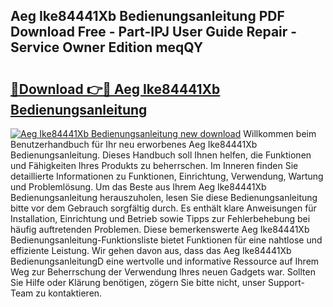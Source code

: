 ## Aeg Ike84441Xb Bedienungsanleitung PDF Download Free - Part-IPJ User Guide Repair - Service Owner Edition meqQY

# <h2><a href="http://df3muy5.blite.top/?on=Aeg+Ike84441Xb+Bedienungsanleitung">🔗Download 👉🔴 Aeg Ike84441Xb Bedienungsanleitung</a></h2>

[![Aeg Ike84441Xb Bedienungsanleitung new download](https://i.imgur.com/lujVjoI.png)](http://df3muy5.blite.top/?on=Aeg+Ike84441Xb+Bedienungsanleitung)
Willkommen beim Benutzerhandbuch für Ihr neu erworbenes Aeg Ike84441Xb Bedienungsanleitung. Dieses Handbuch soll Ihnen helfen, die Funktionen und Fähigkeiten Ihres Produkts zu beherrschen. Im Inneren finden Sie detaillierte Informationen zu Funktionen, Einrichtung, Verwendung, Wartung und Problemlösung. Um das Beste aus Ihrem Aeg Ike84441Xb Bedienungsanleitung herauszuholen, lesen Sie diese Bedienungsanleitung bitte vor dem Gebrauch sorgfältig durch. Es enthält klare Anweisungen für Installation, Einrichtung und Betrieb sowie Tipps zur Fehlerbehebung bei häufig auftretenden Problemen. Diese bemerkenswerte Aeg Ike84441Xb Bedienungsanleitung-Funktionsliste bietet Funktionen für eine nahtlose und effiziente Leistung. Wir gehen davon aus, dass das Aeg Ike84441Xb BedienungsanleitungD eine wertvolle und informative Ressource auf Ihrem Weg zur Beherrschung der Verwendung Ihres neuen Gadgets war. Sollten Sie Hilfe oder Klärung benötigen, zögern Sie bitte nicht, unser Support-Team zu kontaktieren.
